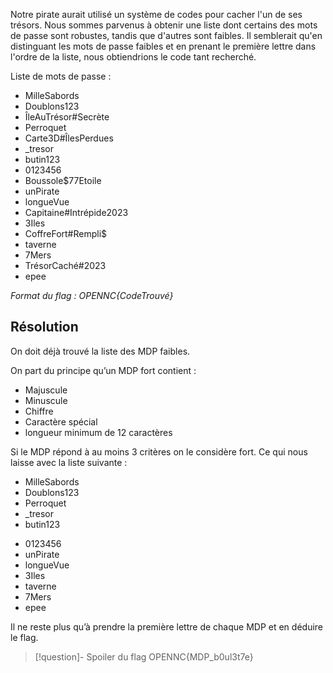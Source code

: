 
Notre pirate aurait utilisé un système de codes pour cacher l'un de ses trésors. Nous sommes parvenus à obtenir une liste dont certains des mots de passe sont robustes, tandis que d'autres sont faibles. Il semblerait qu'en distinguant les mots de passe faibles et en prenant le première lettre dans l'ordre de la liste, nous obtiendrions le code tant recherché.

Liste de mots de passe :
- MilleSabords
- Doublons123
- ÎleAuTrésor#Secrète
- Perroquet
- Carte3D#ÎlesPerdues
- \_tresor
- butin123
- 0123456
- Boussole$77Etoile
- unPirate
- longueVue
- Capitaine#Intrépide2023
- 3Iles
- CoffreFort#Rempli$
- taverne
- 7Mers
- TrésorCaché#2023
- epee

_Format du flag : OPENNC{CodeTrouvé}_

## Résolution

On doit déjà trouvé la liste des MDP faibles.

On part du principe qu’un MDP fort contient :
* Majuscule
* Minuscule
* Chiffre
* Caractère spécial
* longueur minimum de 12 caractères

Si le MDP répond à au moins 3 critères on le considère fort.
Ce qui nous laisse avec la liste suivante :
* MilleSabords
* Doublons123
* Perroquet
* \_tresor
* butin123
- 0123456
- unPirate
- longueVue
- 3Iles
- taverne
- 7Mers
- epee

Il ne reste plus qu’à prendre la première lettre de chaque MDP et en déduire le flag.


>[!question]- Spoiler du flag
> OPENNC{MDP_b0ul3t7e}

